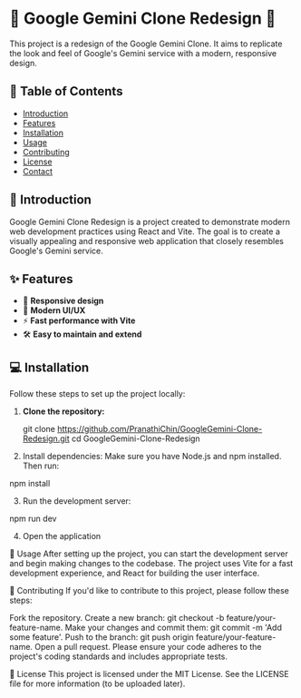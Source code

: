 # 🌟 Google Gemini Clone Redesign 🌟

This project is a redesign of the Google Gemini Clone. It aims to replicate the look and feel of Google's Gemini service with a modern, responsive design.

## 📑 Table of Contents

- [Introduction](#introduction)
- [Features](#features)
- [Installation](#installation)
- [Usage](#usage)
- [Contributing](#contributing)
- [License](#license)
- [Contact](#contact)

## 📌 Introduction

Google Gemini Clone Redesign is a project created to demonstrate modern web development practices using React and Vite. The goal is to create a visually appealing and responsive web application that closely resembles Google's Gemini service.

## ✨ Features

- 📱 **Responsive design**
- 💅 **Modern UI/UX**
- ⚡ **Fast performance with Vite**
- 🛠️ **Easy to maintain and extend**

## 💻 Installation

Follow these steps to set up the project locally:

1. **Clone the repository:**

   git clone https://github.com/PranathiChin/GoogleGemini-Clone-Redesign.git
   cd GoogleGemini-Clone-Redesign

2. Install dependencies:
Make sure you have Node.js and npm installed. Then run:

  npm install

3. Run the development server:
   
  npm run dev

4. Open the application

🚀 Usage
After setting up the project, you can start the development server and begin making changes to the codebase. The project uses Vite for a fast development experience, and React for building the user interface.

🤝 Contributing
If you'd like to contribute to this project, please follow these steps:

Fork the repository.
Create a new branch: git checkout -b feature/your-feature-name.
Make your changes and commit them: git commit -m 'Add some feature'.
Push to the branch: git push origin feature/your-feature-name.
Open a pull request.
Please ensure your code adheres to the project's coding standards and includes appropriate tests.

📄 License
This project is licensed under the MIT License. See the LICENSE file for more information (to be uploaded later).


